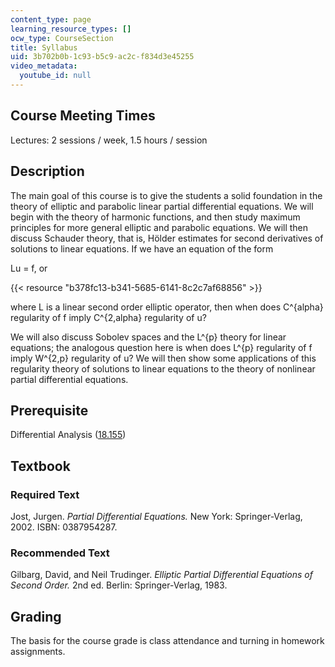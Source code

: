 ```yaml
---
content_type: page
learning_resource_types: []
ocw_type: CourseSection
title: Syllabus
uid: 3b702b0b-1c93-b5c9-ac2c-f834d3e45255
video_metadata:
  youtube_id: null
---
```


Course Meeting Times
--------------------

Lectures: 2 sessions / week, 1.5 hours / session

Description
-----------

The main goal of this course is to give the students a solid foundation in the theory of elliptic and parabolic linear partial differential equations. We will begin with the theory of harmonic functions, and then study maximum principles for more general elliptic and parabolic equations. We will then discuss Schauder theory, that is, Hölder estimates for second derivatives of solutions to linear equations. If we have an equation of the form

Lu = f, or

{{< resource "b378fc13-b341-5685-6141-8c2c7af68856" >}}

where L is a linear second order elliptic operator, then when does C^{alpha} regularity of f imply C^{2,alpha} regularity of u?

We will also discuss Sobolev spaces and the L^{p} theory for linear equations; the analogous question here is when does L^{p} regularity of f imply W^{2,p} regularity of u? We will then show some applications of this regularity theory of solutions to linear equations to the theory of nonlinear partial differential equations.

Prerequisite
------------

Differential Analysis ([18.155](/courses/18-155-differential-analysis-fall-2004))

Textbook
--------

### Required Text

Jost, Jurgen. _Partial Differential Equations._ New York: Springer-Verlag, 2002. ISBN: 0387954287.

### Recommended Text

Gilbarg, David, and Neil Trudinger. _Elliptic Partial Differential Equations of Second Order._ 2nd ed. Berlin: Springer-Verlag, 1983.

Grading
-------

The basis for the course grade is class attendance and turning in homework assignments.